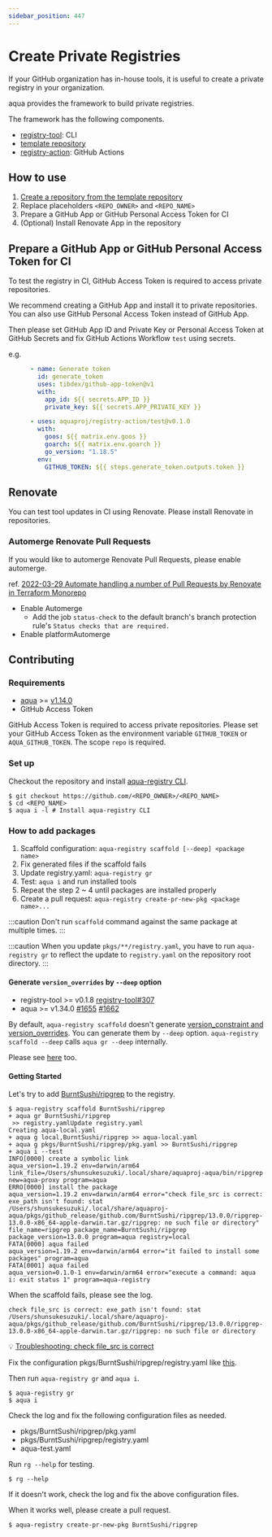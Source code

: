 ```yaml
---
sidebar_position: 447
---
```


# Create Private Registries

If your GitHub organization has in-house tools,
it is useful to create a private registry in your organization.

aqua provides the framework to build private registries.

The framework has the following components.

* [registry-tool](https://github.com/aquaproj/registry-tool): CLI
* [template repository](https://github.com/aquaproj/template-private-aqua-registry)
* [registry-action](https://github.com/aquaproj/registry-action): GitHub Actions

## How to use

1. [Create a repository from the template repository](https://github.com/aquaproj/template-private-aqua-registry/generate)
1. Replace placeholders `<REPO_OWNER>` and `<REPO_NAME>`
1. Prepare a GitHub App or GitHub Personal Access Token for CI
1. (Optional) Install Renovate App in the repository

## Prepare a GitHub App or GitHub Personal Access Token for CI

To test the registry in CI, GitHub Access Token is required to access private repositories.

We recommend creating a GitHub App and install it to private repositories.
You can also use GitHub Personal Access Token instead of GitHub App.

Then please set GitHub App ID and Private Key or Personal Access Token at GitHub Secrets and fix GitHub Actions Workflow `test` using secrets.

e.g.

```yaml
      - name: Generate token
        id: generate_token
        uses: tibdex/github-app-token@v1
        with:
          app_id: ${{ secrets.APP_ID }}
          private_key: ${{ secrets.APP_PRIVATE_KEY }}

      - uses: aquaproj/registry-action/test@v0.1.0
        with:
          goos: ${{ matrix.env.goos }}
          goarch: ${{ matrix.env.goarch }}
          go_version: "1.18.5"
        env:
          GITHUB_TOKEN: ${{ steps.generate_token.outputs.token }}
```

## Renovate

You can test tool updates in CI using Renovate.
Please install Renovate in repositories.

### Automerge Renovate Pull Requests

If you would like to automerge Renovate Pull Requests, please enable automerge.

ref. [2022-03-29 Automate handling a number of Pull Requests by Renovate in Terraform Monorepo](https://devs.quipper.com/2022/03/29/automate-handling-a-number-of-pull-requests-by-renovate-in-terraform-monorepo.html)

- Enable Automerge
  - Add the job `status-check` to the default branch's branch protection rule's `Status checks that are required.`
- Enable platformAutomerge

## Contributing

### Requirements

- [aqua](https://aquaproj.github.io/docs/reference/install) >= [v1.14.0](https://github.com/aquaproj/aqua/releases/tag/v1.14.0)
- GitHub Access Token

GitHub Access Token is required to access private repositories.
Please set your GitHub Access Token as the environment variable `GITHUB_TOKEN` or `AQUA_GITHUB_TOKEN`. The scope `repo` is required.

### Set up

Checkout the repository and install [aqua-registry CLI](https://github.com/aquaproj/registry-tool).

```console
$ git checkout https://github.com/<REPO_OWNER>/<REPO_NAME>
$ cd <REPO_NAME>
$ aqua i -l # Install aqua-registry CLI
```

### How to add packages

1. Scaffold configuration: `aqua-registry scaffold [--deep] <package name>`
1. Fix generated files if the scaffold fails
1. Update registry.yaml: `aqua-registry gr`
1. Test: `aqua i` and run installed tools
1. Repeat the step 2 ~ 4 until packages are installed properly
1. Create a pull request: `aqua-registry create-pr-new-pkg <package name>...`

:::caution
Don't run `scaffold` command against the same package at multiple times.
:::

:::caution
When you update `pkgs/**/registry.yaml`, you have to run `aqua-registry gr` to reflect the update to `registry.yaml` on the repository root directory.
:::

#### Generate `version_overrides` by `--deep` option

- registry-tool >= v0.1.8 [registry-tool#307](https://github.com/aquaproj/registry-tool/pull/307)
- aqua >= v1.34.0 [#1655](https://github.com/aquaproj/aqua/issues/1655) [#1662](https://github.com/aquaproj/aqua/pull/1662)

By default, `aqua-registry scaffold` doesn't generate [version_constraint and version_overrides](/docs/reference/registry-config/version-overrides/).
You can generate them by `--deep` option.
`aqua-registry scaffold --deep` calls `aqua gr --deep` internally.

Please see [here](scaffold-registry.md#generate-version_overrides-by---deep-option) too.

#### Getting Started

Let's try to add [BurntSushi/ripgrep](https://github.com/BurntSushi/ripgrep) to the registry.

```console
$ aqua-registry scaffold BurntSushi/ripgrep
+ aqua gr BurntSushi/ripgrep
 >> registry.yamlUpdate registry.yaml
Creating aqua-local.yaml
+ aqua g local,BurntSushi/ripgrep >> aqua-local.yaml
+ aqua g pkgs/BurntSushi/ripgrep/pkg.yaml >> BurntSushi/ripgrep
+ aqua i --test
INFO[0000] create a symbolic link                        aqua_version=1.19.2 env=darwin/arm64 link_file=/Users/shunsukesuzuki/.local/share/aquaproj-aqua/bin/ripgrep new=aqua-proxy program=aqua
ERRO[0000] install the package                           aqua_version=1.19.2 env=darwin/arm64 error="check file_src is correct: exe_path isn't found: stat /Users/shunsukesuzuki/.local/share/aquaproj-aqua/pkgs/github_release/github.com/BurntSushi/ripgrep/13.0.0/ripgrep-13.0.0-x86_64-apple-darwin.tar.gz/ripgrep: no such file or directory" file_name=ripgrep package_name=BurntSushi/ripgrep package_version=13.0.0 program=aqua registry=local
FATA[0000] aqua failed                                   aqua_version=1.19.2 env=darwin/arm64 error="it failed to install some packages" program=aqua
FATA[0001] aqua failed                                   aqua_version=0.1.0-1 env=darwin/arm64 error="execute a command: aqua i: exit status 1" program=aqua-registry
```

When the scaffold fails, please see the log.

```
check file_src is correct: exe_path isn't found: stat /Users/shunsukesuzuki/.local/share/aquaproj-aqua/pkgs/github_release/github.com/BurntSushi/ripgrep/13.0.0/ripgrep-13.0.0-x86_64-apple-darwin.tar.gz/ripgrep: no such file or directory
```

:bulb: [Troubleshooting: check file_src is correct](/docs/trouble-shooting#check-file_src-is-correct)

Fix the configuration pkgs/BurntSushi/ripgrep/registry.yaml like [this](https://github.com/aquaproj/aqua-registry/blob/main/pkgs/BurntSushi/ripgrep/registry.yaml).

Then run `aqua-registry gr` and `aqua i`.

```console
$ aqua-registry gr
$ aqua i
```

Check the log and fix the following configuration files as needed.

- pkgs/BurntSushi/ripgrep/pkg.yaml
- pkgs/BurntSushi/ripgrep/registry.yaml
- aqua-test.yaml

Run `rg --help` for testing.

```console
$ rg --help
```

If it doesn't work, check the log and fix the above configuration files.

When it works well, please create a pull request.

```console
$ aqua-registry create-pr-new-pkg BurntSushi/ripgrep
```
